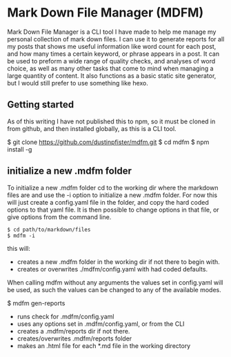 # Mark Down File Manager (MDFM)

Mark Down File Manager is a CLI tool I have made to help me manage my personal collection of mark down files. I can use it to generate reports for all my posts that shows me useful information like word count for each post, and how many times a certain keyword, or phrase appears in a post. It can be used to preform a wide range of quality checks, and analyses of word choice, as well as many other tasks that come to mind when managing a large quantity of content. It also functions as a basic static site generator, but I would still prefer to use something like hexo.

## Getting started

As of this writing I have not published this to npm, so it must be cloned in from github, and then installed globally, as this is a CLI tool.

$ git clone https://github.com/dustinpfister/mdfm.git
$ cd mdfm
$ npm install -g

## initialize a new .mdfm folder

To initialize a new .mdfm folder cd to the working dir where the markdown files are and use the -i option to initialize a new .mdfm folder. For now this will just create a config.yaml file in the folder, and copy the hard coded options to that yaml file. It is then possible to change options in that file, or give options from the command line.

```
$ cd path/to/markdown/files
$ mdfm -i
```

this will:
* creates a new .mdfm folder in the working dir if not there to begin with.
* creates or overwrites ./mdfm/config.yaml with had coded defaults.

When calling mdfm without any arguments the values set in config.yaml will be used, as such the values can be changed to any of the available modes.

$ mdfm gen-reports

* runs check for .mdfm/config.yaml
* uses any options set in .mdfm/config.yaml, or from the CLI
* creates a .mdfm/reports dir if not there.
* creates/overwrites .mdfm/reports folder
* makes an .html file for each *.md file in the working directory